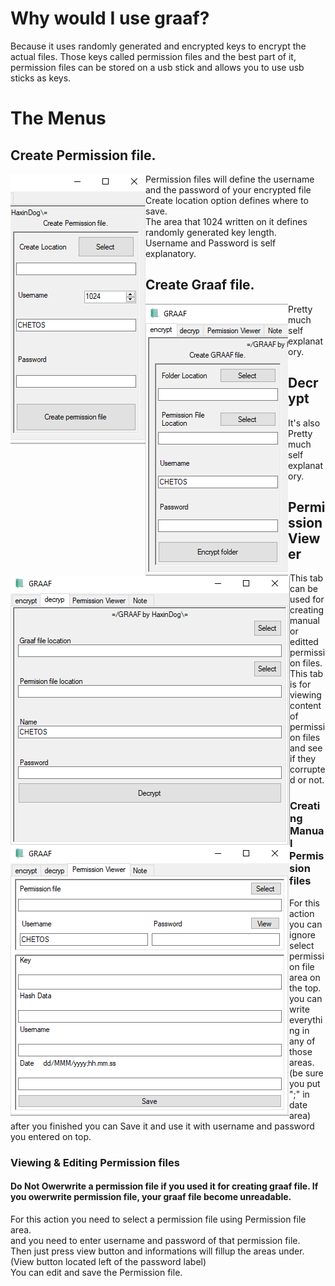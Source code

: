 <h1>Why would I use graaf?</h1>
<p1>Because it uses randomly generated and encrypted keys to encrypt the actual files. Those keys called permission files and the best part of it, permission files can be stored on a usb stick and allows you to use usb sticks as keys.</p1>
<h1>The Menus</h1>
<h2>Create Permission file.</h2>
<img src="https://raw.githubusercontent.com/Cryptor-droid/graaf/master/Images/a%202.jpg" style="float:left">
<p1>Permission files will define the username and the password of your encrypted file<br>
  Create location option defines where to save.<br>
  The area that 1024 written on it defines randomly generated key length.<br>
  Username and Password is self explanatory.
  </p1>
  <h2>Create Graaf file.</h2>
<img src="https://raw.githubusercontent.com/Cryptor-droid/graaf/master/Images/a%201.jpg" style="float:left">
<p1>Pretty much self explanatory.</p1>
<h2>Decrypt</h2>
<img src="https://raw.githubusercontent.com/Cryptor-droid/graaf/master/Images/b.jpg" style="float:left">
<p1>It's also Pretty much self explanatory.</p1>
<h2>Permission Viewer</h2>
<img src="https://raw.githubusercontent.com/Cryptor-droid/graaf/master/Images/c.jpg" style="float:left">
<p1>This tab can be used for creating manual or editted permission files. <br>
This tab is for viewing content of permission files and see if they corrupted or not.</p1>
<h3>Creating Manual Permission files</h3>
<p1>For this action you can ignore select permission file area on the top.<br>
  you can write everything in any of those areas. (be sure you put ";" in date area)<br>
  after you finished you can Save it and use it with username and password you entered on top.
</p1>
<h3>Viewing & Editing Permission files</h3>
<h4>Do Not Owerwrite a permission file if you used it for creating graaf file. If you owerwrite permission file, your graaf file become unreadable.</h4>
<p1>For this action you need to select a permission file using Permission file area.<br>
and you need to enter username and password of that permission file.<br>
Then just press view button and informations will fillup the areas under. (View button located left of the password label)<br>
You can edit and save the Permission file.
</p1>
